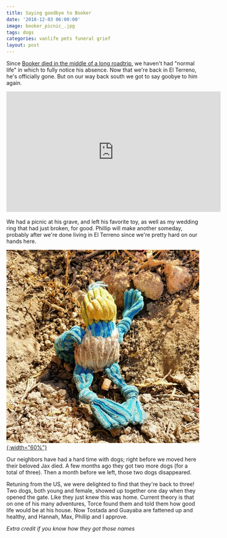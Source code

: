 ```yaml
---
title: Saying goodbye to Booker
date: '2018-12-03 06:00:00'
image: booker_picnic_.jpg
tags: dogs
categories: vanlife pets funeral grief
layout: post
---
```


Since [Booker died in the middle of a long roadtrip,](https://reverdecer.annalisagross.com/2018/10/22/bookers-last-stop/) we haven't had "normal life" in which to fully  notice his absence. Now that we're back in El Terreno, he's officially gone. But on our way back south we got to say goobye to him again.

<iframe width="560" height="315" src="https://www.youtube-nocookie.com/embed/TwP_GRy-m_o" frameborder="0" allow="accelerometer; autoplay; encrypted-media; gyroscope; picture-in-picture" allowfullscreen></iframe>

We had a picnic at his grave, and left his favorite toy, as well as my wedding ring that had just broken, for good. Phillip will make another someday, probably after we're done living in El Terreno since we're pretty hard on our hands here.

[![](/images/booker_grave5_.jpg){:width="60%"}](/images/booker_grave5.jpg)

Our neighbors have had a hard time with dogs; right before we moved here their beloved Jax died. A few months ago they got two more dogs (for a total of three). Then a month before we left, those two dogs disappeared.

Retuning from the US, we were delighted to find that they're back to three! Two dogs, both young and female, showed up together one day when they opened the gate. Like they just knew this was home. Current theory is that on one of his many adventures, Torce found them and told them how good life would be at his house. Now Tostada and Guayaba are fattened up and healthy, and Hannah, Max, Phillip and I approve.

*Extra credit if you know how they got those names*